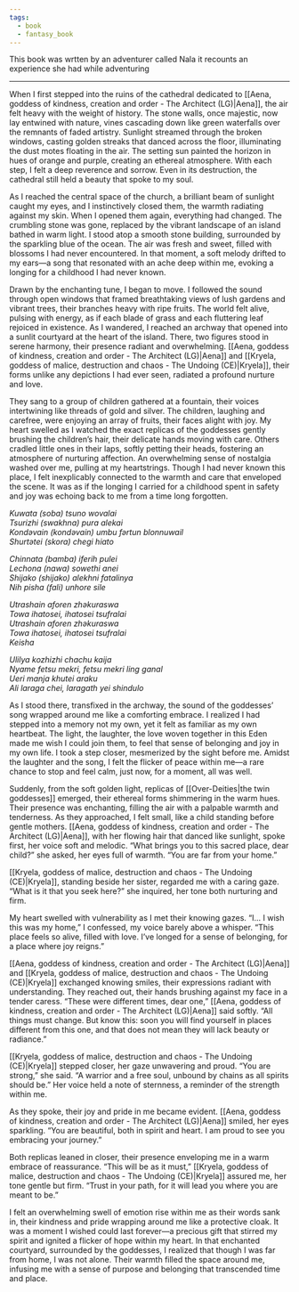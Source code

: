 ```yaml
---
tags:
  - book
  - fantasy_book
---
```

This book was wrtten by an adventurer called Nala it recounts an experience she had while adventuring


--- 

When I first stepped into the ruins of the cathedral dedicated to [[Aena, goddess of kindness, creation and order - The Architect (LG)|Aena]], the air felt heavy with the weight of history. The stone walls, once majestic, now lay entwined with nature, vines cascading down like green waterfalls over the remnants of faded artistry. Sunlight streamed through the broken windows, casting golden streaks that danced across the floor, illuminating the dust motes floating in the air. The setting sun painted the horizon in hues of orange and purple, creating an ethereal atmosphere. With each step, I felt a deep reverence and sorrow. Even in its destruction, the cathedral still held a beauty that spoke to my soul.

As I reached the central space of the church, a brilliant beam of sunlight caught my eyes, and I instinctively closed them, the warmth radiating against my skin. When I opened them again, everything had changed. The crumbling stone was gone, replaced by the vibrant landscape of an island bathed in warm light. I stood atop a smooth stone building, surrounded by the sparkling blue of the ocean. The air was fresh and sweet, filled with blossoms I had never encountered. In that moment, a soft melody drifted to my ears—a song that resonated with an ache deep within me, evoking a longing for a childhood I had never known.

Drawn by the enchanting tune, I began to move. I followed the sound through open windows that framed breathtaking views of lush gardens and vibrant trees, their branches heavy with ripe fruits. The world felt alive, pulsing with energy, as if each blade of grass and each fluttering leaf rejoiced in existence. As I wandered, I reached an archway that opened into a sunlit courtyard at the heart of the island. There, two figures stood in serene harmony, their presence radiant and overwhelming. [[Aena, goddess of kindness, creation and order - The Architect (LG)|Aena]] and [[Kryela, goddess of malice, destruction and chaos - The Undoing (CE)|Kryela]], their forms unlike any depictions I had ever seen, radiated a profound nurture and love.

They sang to a group of children gathered at a fountain, their voices intertwining like threads of gold and silver. The children, laughing and carefree, were enjoying an array of fruits, their faces alight with joy. My heart swelled as I watched the exact replicas of the goddesses gently brushing the children’s hair, their delicate hands moving with care. Others cradled little ones in their laps, softly petting their heads, fostering an atmosphere of nurturing affection. An overwhelming sense of nostalgia washed over me, pulling at my heartstrings. Though I had never known this place, I felt inexplicably connected to the warmth and care that enveloped the scene. It was as if the longing I carried for a childhood spent in safety and joy was echoing back to me from a time long forgotten.

*Kuwata (soba) tsuno wovalai*  
*Tsurizhi (swakhna) pura alekai*  
*Kondəvain (kondəvain) umbu fərtun blonnuwail*  
*Shurtətei (skora) chegi hiato*

*Chinnata (bamba) iferih pulei*  
*Lechona (nawa) sowethi anei*  
*Shijako (shijako) alekhni fatalinya*  
*Nih pisha (fali) unhore sile*

*Utrashain aforen zhəkuraswa*  
*Towa ihatosei, ihatosei tsufralai*  
*Utrashain aforen zhəkuraswa*  
*Towa ihatosei, ihatosei tsufralai*  
*Keisha*

*Ulilya kozhizhi chachu kaija*  
*Nyame fetsu mekri, fetsu mekri ling ganal*  
*Ueri manja khutei araku*  
*Ali laraga chei, laragath yei shindulo*

As I stood there, transfixed in the archway, the sound of the goddesses’ song wrapped around me like a comforting embrace. I realized I had stepped into a memory not my own, yet it felt as familiar as my own heartbeat. The light, the laughter, the love woven together in this Eden made me wish I could join them, to feel that sense of belonging and joy in my own life. I took a step closer, mesmerized by the sight before me. Amidst the laughter and the song, I felt the flicker of peace within me—a rare chance to stop and feel calm, just now, for a moment, all was well.

Suddenly, from the soft golden light, replicas of [[Over-Deities|the twin goddesses]] emerged, their ethereal forms shimmering in the warm hues. Their presence was enchanting, filling the air with a palpable warmth and tenderness. As they approached, I felt small, like a child standing before gentle mothers. [[Aena, goddess of kindness, creation and order - The Architect (LG)|Aena]], with her flowing hair that danced like sunlight, spoke first, her voice soft and melodic. “What brings you to this sacred place, dear child?” she asked, her eyes full of warmth. “You are far from your home.”

[[Kryela, goddess of malice, destruction and chaos - The Undoing (CE)|Kryela]], standing beside her sister, regarded me with a caring gaze. “What is it that you seek here?” she inquired, her tone both nurturing and firm.

My heart swelled with vulnerability as I met their knowing gazes. “I... I wish this was my home,” I confessed, my voice barely above a whisper. “This place feels so alive, filled with love. I’ve longed for a sense of belonging, for a place where joy reigns.”

[[Aena, goddess of kindness, creation and order - The Architect (LG)|Aena]] and [[Kryela, goddess of malice, destruction and chaos - The Undoing (CE)|Kryela]] exchanged knowing smiles, their expressions radiant with understanding. They reached out, their hands brushing against my face in a tender caress. “These were different times, dear one,” [[Aena, goddess of kindness, creation and order - The Architect (LG)|Aena]] said softly. “All things must change. But know this: soon you will find yourself in places different from this one, and that does not mean they will lack beauty or radiance.”

[[Kryela, goddess of malice, destruction and chaos - The Undoing (CE)|Kryela]] stepped closer, her gaze unwavering and proud. “You are strong,” she said. “A warrior and a free soul, unbound by chains as all spirits should be.” Her voice held a note of sternness, a reminder of the strength within me.

As they spoke, their joy and pride in me became evident. [[Aena, goddess of kindness, creation and order - The Architect (LG)|Aena]] smiled, her eyes sparkling. “You are beautiful, both in spirit and heart. I am proud to see you embracing your journey.”

Both replicas leaned in closer, their presence enveloping me in a warm embrace of reassurance. “This will be as it must,” [[Kryela, goddess of malice, destruction and chaos - The Undoing (CE)|Kryela]] assured me, her tone gentle but firm. “Trust in your path, for it will lead you where you are meant to be.”

I felt an overwhelming swell of emotion rise within me as their words sank in, their kindness and pride wrapping around me like a protective cloak. It was a moment I wished could last forever—a precious gift that stirred my spirit and ignited a flicker of hope within my heart. In that enchanted courtyard, surrounded by the goddesses, I realized that though I was far from home, I was not alone. Their warmth filled the space around me, infusing me with a sense of purpose and belonging that transcended time and place.